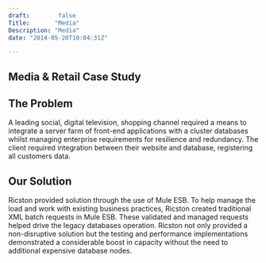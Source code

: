 ```yaml
---
draft:        false
Title:       "Media"
Description: "Media"
date: "2014-05-20T10:04:31Z"

---
```


## Media & Retail Case Study

## The Problem
A leading social, digital television, shopping channel required a means to integrate a server farm of front-end applications with a cluster databases whilst managing enterprise requirements for resilience and redundancy. The client required integration between their website and database, registering all customers data.

## Our Solution
Ricston provided solution through the use of Mule ESB. To help manage the load and work with existing business practices, Ricston created traditional XML batch requests in Mule ESB. These validated and managed requests helped drive the legacy databases operation. Ricston not only provided a non-disruptive solution but the testing and performance implementations demonstrated a considerable boost in capacity without the need to additional expensive database nodes.
